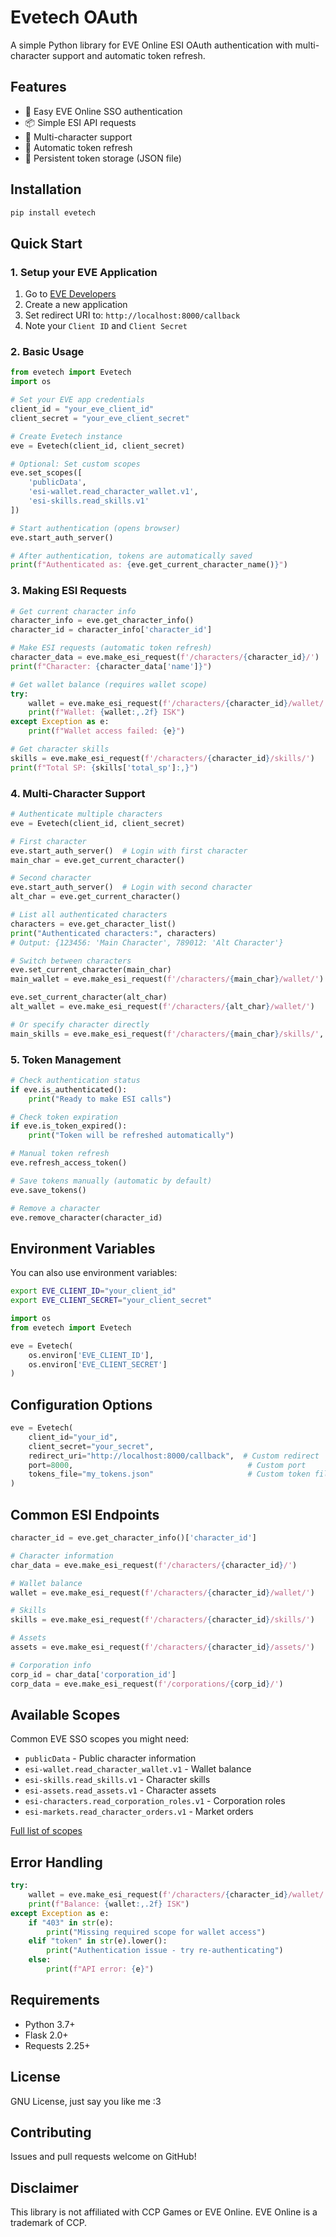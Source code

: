 # Evetech OAuth

A simple Python library for EVE Online ESI OAuth authentication with multi-character support and automatic token refresh.

## Features

- 🚀 Easy EVE Online SSO authentication
- 📦 Simple ESI API requests
- 👥 Multi-character support
- 🔄 Automatic token refresh
- 💾 Persistent token storage (JSON file)

## Installation

```bash
pip install evetech
```

## Quick Start

### 1. Setup your EVE Application

1. Go to [EVE Developers](https://developers.eveonline.com/applications)
2. Create a new application
3. Set redirect URI to: `http://localhost:8000/callback`
4. Note your `Client ID` and `Client Secret`

### 2. Basic Usage

```python
from evetech import Evetech
import os

# Set your EVE app credentials
client_id = "your_eve_client_id"
client_secret = "your_eve_client_secret"

# Create Evetech instance
eve = Evetech(client_id, client_secret)

# Optional: Set custom scopes
eve.set_scopes([
    'publicData',
    'esi-wallet.read_character_wallet.v1',
    'esi-skills.read_skills.v1'
])

# Start authentication (opens browser)
eve.start_auth_server()

# After authentication, tokens are automatically saved
print(f"Authenticated as: {eve.get_current_character_name()}")
```

### 3. Making ESI Requests

```python
# Get current character info
character_info = eve.get_character_info()
character_id = character_info['character_id']

# Make ESI requests (automatic token refresh)
character_data = eve.make_esi_request(f'/characters/{character_id}/')
print(f"Character: {character_data['name']}")

# Get wallet balance (requires wallet scope)
try:
    wallet = eve.make_esi_request(f'/characters/{character_id}/wallet/')
    print(f"Wallet: {wallet:,.2f} ISK")
except Exception as e:
    print(f"Wallet access failed: {e}")

# Get character skills
skills = eve.make_esi_request(f'/characters/{character_id}/skills/')
print(f"Total SP: {skills['total_sp']:,}")
```

### 4. Multi-Character Support

```python
# Authenticate multiple characters
eve = Evetech(client_id, client_secret)

# First character
eve.start_auth_server()  # Login with first character
main_char = eve.get_current_character()

# Second character  
eve.start_auth_server()  # Login with second character
alt_char = eve.get_current_character()

# List all authenticated characters
characters = eve.get_character_list()
print("Authenticated characters:", characters)
# Output: {123456: 'Main Character', 789012: 'Alt Character'}

# Switch between characters
eve.set_current_character(main_char)
main_wallet = eve.make_esi_request(f'/characters/{main_char}/wallet/')

eve.set_current_character(alt_char)
alt_wallet = eve.make_esi_request(f'/characters/{alt_char}/wallet/')

# Or specify character directly
main_skills = eve.make_esi_request(f'/characters/{main_char}/skills/', character_id=main_char)
```

### 5. Token Management

```python
# Check authentication status
if eve.is_authenticated():
    print("Ready to make ESI calls")

# Check token expiration
if eve.is_token_expired():
    print("Token will be refreshed automatically")

# Manual token refresh
eve.refresh_access_token()

# Save tokens manually (automatic by default)
eve.save_tokens()

# Remove a character
eve.remove_character(character_id)
```

## Environment Variables

You can also use environment variables:

```bash
export EVE_CLIENT_ID="your_client_id"
export EVE_CLIENT_SECRET="your_client_secret"
```

```python
import os
from evetech import Evetech

eve = Evetech(
    os.environ['EVE_CLIENT_ID'],
    os.environ['EVE_CLIENT_SECRET']
)
```

## Configuration Options

```python
eve = Evetech(
    client_id="your_id",
    client_secret="your_secret",
    redirect_uri="http://localhost:8000/callback",  # Custom redirect
    port=8000,                                       # Custom port
    tokens_file="my_tokens.json"                     # Custom token file
)
```

## Common ESI Endpoints

```python
character_id = eve.get_character_info()['character_id']

# Character information
char_data = eve.make_esi_request(f'/characters/{character_id}/')

# Wallet balance
wallet = eve.make_esi_request(f'/characters/{character_id}/wallet/')

# Skills
skills = eve.make_esi_request(f'/characters/{character_id}/skills/')

# Assets
assets = eve.make_esi_request(f'/characters/{character_id}/assets/')

# Corporation info
corp_id = char_data['corporation_id']
corp_data = eve.make_esi_request(f'/corporations/{corp_id}/')
```

## Available Scopes

Common EVE SSO scopes you might need:

- `publicData` - Public character information
- `esi-wallet.read_character_wallet.v1` - Wallet balance
- `esi-skills.read_skills.v1` - Character skills
- `esi-assets.read_assets.v1` - Character assets
- `esi-characters.read_corporation_roles.v1` - Corporation roles
- `esi-markets.read_character_orders.v1` - Market orders

[Full list of scopes](https://esi.evetech.net/ui/#/Character)

## Error Handling

```python
try:
    wallet = eve.make_esi_request(f'/characters/{character_id}/wallet/')
    print(f"Balance: {wallet:,.2f} ISK")
except Exception as e:
    if "403" in str(e):
        print("Missing required scope for wallet access")
    elif "token" in str(e).lower():
        print("Authentication issue - try re-authenticating")
    else:
        print(f"API error: {e}")
```

## Requirements

- Python 3.7+
- Flask 2.0+
- Requests 2.25+

## License

GNU License, just say you like me :3

## Contributing

Issues and pull requests welcome on GitHub!

## Disclaimer

This library is not affiliated with CCP Games or EVE Online. EVE Online is a trademark of CCP.